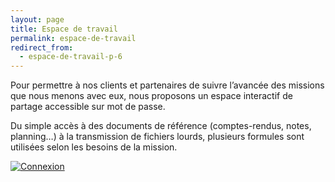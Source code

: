 ```yaml
---
layout: page
title: Espace de travail
permalink: espace-de-travail
redirect_from:
  - espace-de-travail-p-6
---
```


Pour permettre à nos clients et partenaires de suivre l’avancée des missions que nous menons avec eux, nous proposons un espace interactif de partage accessible sur mot de passe.

Du simple accès à des documents de référence (comptes-rendus, notes, planning…) à la transmission de fichiers lourds, plusieurs formules sont utilisées selon les besoins de la mission.

<a href="#">
  <img src="{{- '/assets/img/connexion.png' -}}" alt="Connexion">
</a>
